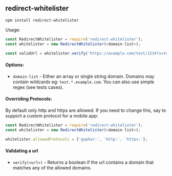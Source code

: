 ## redirect-whitelister

```shell
npm install redirect-whitelister
```

Usage:

```js
const RedirectWhitelister = require('redirect-whitelister');
const whitelister = new RedirectWhitelister(<domain-list>);

const validUrl = whitelister.verify('https://example.com/test/1234?s=test');
```

#### Options:
  - `domain-list` - Either an array or single string domain. Domains may contain wildcards eg: `test.*.example.com`. You can also use simple regex (see tests cases).

#### Overriding Protocols:

By default only http and https are allowed. If you need to change this, say to support a custom protocol for a mobile app:

```javascript
const RedirectWhitelister = require('redirect-whitelister');
const whitelister = new RedirectWhitelister(<domain-list>);

whitelister.allowedProtocols = ['gopher:', 'http:', 'https:'];
```

#### Validating a url

  - `verify(<url>)` - Returns a boolean if the url contains a domain that matches any of the allowed domains.
